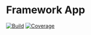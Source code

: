 # Framework App

[![Build](https://gitlab.com/the-framework/packages/app/badges/master/build.svg)](https://gitlab.com/the-framework/packages/app/-/jobs)
[![Coverage](https://gitlab.com/the-framework/packages/app/badges/master/coverage.svg?job=test:php7.3)](https://the-framework.gitlab.io/packages/app/coverage)
